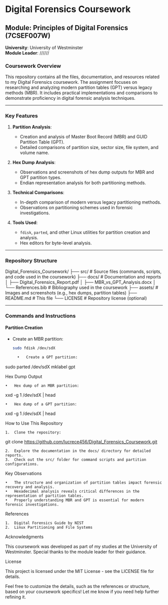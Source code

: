 
# Digital Forensics Coursework

## Module: Principles of Digital Forensics (7CSEF007W)
**University**: University of Westminster  
**Module Leader**: //////

### **Coursework Overview**
This repository contains all the files, documentation, and resources related to my Digital Forensics coursework. The assignment focuses on researching and analyzing modern partition tables (GPT) versus legacy methods (MBR). It includes practical implementations and comparisons to demonstrate proficiency in digital forensic analysis techniques.

---

### **Key Features**
1. **Partition Analysis**:
   - Creation and analysis of Master Boot Record (MBR) and GUID Partition Table (GPT).
   - Detailed comparisons of partition size, sector size, file system, and volume name.

2. **Hex Dump Analysis**:
   - Observations and screenshots of hex dump outputs for MBR and GPT partition types.
   - Endian representation analysis for both partitioning methods.

3. **Technical Comparisons**:
   - In-depth comparison of modern versus legacy partitioning methods.
   - Observations on partitioning schemes used in forensic investigations.

4. **Tools Used**:
   - `fdisk`, `parted`, and other Linux utilities for partition creation and analysis.
   - Hex editors for byte-level analysis.

---

### **Repository Structure**

Digital_Forensics_Coursework/
├── src/                     # Source files (commands, scripts, and code used in the coursework)
├── docs/                    # Documentation and reports
│   ├── Digital_Forensics_Report.pdf
│   ├── MBR_vs_GPT_Analysis.docx
│   └── References.bib       # Bibliography used in the coursework
├── assets/                  # Images and screenshots (e.g., hex dumps, partition tables)
├── README.md                # This file
└── LICENSE                  # Repository license (optional)

---

### **Commands and Instructions**
#### Partition Creation
- Create an MBR partition:
  ```bash
  sudo fdisk /dev/sdX

	•	Create a GPT partition:

sudo parted /dev/sdX mklabel gpt



Hex Dump Output

	•	Hex dump of an MBR partition:

xxd -g 1 /dev/sdX | head


	•	Hex dump of a GPT partition:

xxd -g 1 /dev/sdX | head

How to Use This Repository

	1.	Clone the repository:

git clone https://github.com/lucrece456/Digital_Forensics_Coursework.git


	2.	Explore the documentation in the docs/ directory for detailed reports.
	3.	Check out the src/ folder for command scripts and partition configurations.

Key Observations

	•	The structure and organization of partition tables impact forensic recovery and analysis.
	•	Hexadecimal analysis reveals critical differences in the representation of partition tables.
	•	Properly understanding MBR and GPT is essential for modern forensic investigations.

References

	1.	Digital Forensics Guide by NIST
	2.	Linux Partitioning and File Systems

Acknowledgments

This coursework was developed as part of my studies at the University of Westminster. Special thanks to the module leader for their guidance.

License

This project is licensed under the MIT License - see the LICENSE file for details.

Feel free to customize the details, such as the references or structure, based on your coursework specifics! Let me know if you need help further refining it.
